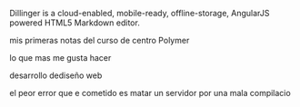 Dillinger is a cloud-enabled, mobile-ready, offline-storage, AngularJS powered HTML5 Markdown editor.


mis primeras notas del curso de centro Polymer 

lo que mas me gusta hacer 

desarrollo dediseño web 

el peor error que e cometido es matar un servidor por una mala compilacio 

